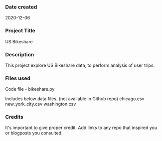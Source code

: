 ### Date created
2020-12-06

### Project Title
US Bikeshare 

### Description
This project explore US Bikeshare data, to perform analysis of user trips.

### Files used
Code file - bikeshare.py

Includes below data files. (not avaliable in Github repo)
chicago.csv
new_york_city.csv
washington.csv

### Credits
It's important to give proper credit. Add links to any repo that inspired you or blogposts you consulted.

